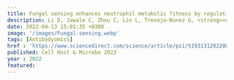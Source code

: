 ```yaml
---
title: Fungal sensing enhances neutrophil metabolic fitness by regulating antifungal Glut1 activity
description: Li D, Jawale C, Zhou C, Lin L, Trevejo-Nunez G, <strong><u>Rahman S</u></strong>, Mullet S, <strong><u>Das J</u></strong>, Wendell S, Delgoffe G, Lionakis M, Gaffen S, Biswas P, Dubey S, Eichberg M
date: 2022-04-13 15:01:35 +0300
image: '/images/Fungal-sensing.webp'
tags: [Antibodyomics]
href : 'https://www.sciencedirect.com/science/article/pii/S1931312822001032?via%3Dihub'
published: Cell Host & Microbe 2022
year : 2022
featured:
---
```

